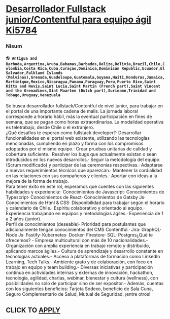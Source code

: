 # [Desarrollador Fullstack junior/Contentful para equipo ágil Ki5784](https://www.remotewlb.com/apply/desarrollador-fullstack-junior-contentful-para-equipo-agil-ki5784-67626)  
### Nisum  
#### `🌎 Antigua and Barbuda,Argentina,Aruba,Bahamas,Barbados,Belize,Bolivia,Brazil,Chile,Colombia,Costa Rica,Cuba,Curaçao,Dominica,Dominican Republic,Ecuador,El Salvador,Falkland Islands (Malvinas),Grenada,Guadeloupe,Guatemala,Guyana,Haiti,Honduras,Jamaica,Martinique,Mexico,Nicaragua,Panama,Paraguay,Peru,Puerto Rico,Saint Kitts and Nevis,Saint Lucia,Saint Martin (French part),Saint Vincent and the Grenadines,Sint Maarten (Dutch part),Suriname,Trinidad and Tobago,Uruguay,Venezuela`  
Se busca desarrollador fullstack/Contentful de nivel junior, para trabajar en el portal de una importante cadena de malls. La jornada laboral corresponde a horario hábil, más la eventual participación en fines de semana, que se pagan como horas extraordinarias. La modalidad operativa es teletrabajo, desde Chile o el extranjero.  
¿Qué desafíos te esperan como fullstack developer?· Desarrollar funcionalidades en el portal web existente, utilizando las tecnologías mencionadas, cumpliendo en plazo y forma con los compromisos adoptados por el mismo equipo.· Crear pruebas unitarias de calidad y cobertura suficiente.· Resolver los bugs que actualmente existan o sean introducidos en los nuevos desarrollos.· Seguir la metodología del equipo (Scrum modificado) y participar de las ceremonias respectivas.· Adaptarse a nuevos requerimientos técnicos que aparezcan.· Mantener la cordialidad en las relaciones con sus compañeros y clientes.· Aportar con ideas a la mejora de la forma de trabajo.  
Para tener éxito en este rol, esperamos que cuentes con las siguientes habilidades y experiencia:· Conocimientos de Javascript· Conocimientos de Typescript· Conocimientos de React· Conocimientos de Gatsby Js· Conocimientos de Html & CSS· Disponibilidad para trabajar según el horario y calendario de Chile.· Espíritu colaborativo y orientado al equipo.· Experiencia trabajando en equipos y metodologías ágiles.· Experiencia de 1 a 2 años (junior).  
Perfil de conocimientos (deseable)· Prioridad para postulantes que adicionalmente tengan conocimientos del CMS Contentful.· Jira· GraphQL· Node Js· Fastify· Kubernetes· Docker· Firestore· SQL· Postgres¿Qué te ofrecemos? - Empresa multicultural con más de 10 nacionalidades.- Organización con amplia experiencia en trabajo remoto y distribuido, aplicando marcos ágiles.- Cultura de aprendizaje y desarrollo constante en tecnologías actuales.- Acceso a plataformas de formación como LinkedIn Learning, Tech Talks.- Ambiente grato y de colaboración, con foco en trabajo en equipo y team building.- Diversas iniciativas y participación continua en actividades internas y externas de innovación, hackathon, tecnología, agilidad, charlas, webinar, bienestar y cultura (wellness), con posibilidades no solo de participar sino de ser expositor.- Además, cuentas con los siguientes beneficios: Tarjeta Sodexo, beneficio de Sala Cuna, Seguro Complementario de Salud, Mutual de Seguridad, ¡entre otros!  
## CLICK TO [APPLY](https://www.remotewlb.com/apply/desarrollador-fullstack-junior-contentful-para-equipo-agil-ki5784-67626)

